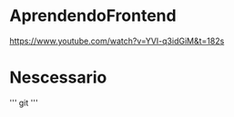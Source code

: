 # AprendendoFrontend

https://www.youtube.com/watch?v=YVI-q3idGiM&t=182s

# Nescessario 

'''
git
'''
